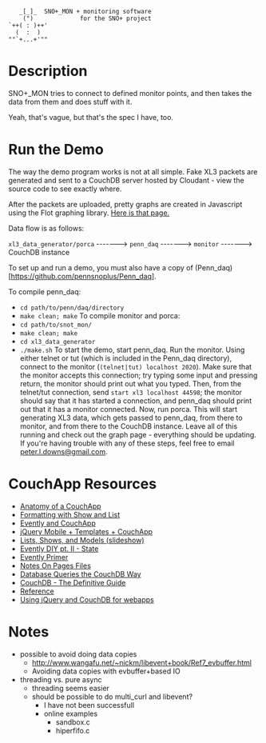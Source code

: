 ```
   _[_]_  SNO+_MON + monitoring software
    (")             for the SNO+ project
`++( : )++'
  (  :  )
""`+...+'"" 
```

# Description #
SNO+_MON tries to connect to defined monitor points, and
then takes the data from them and does stuff with it.

Yeah, that's vague, but that's the spec I have, too.

# Run the Demo #

The way the demo program works is not at all simple.
Fake XL3 packets are generated and sent to a CouchDB
server hosted by Cloudant - view the source code to
see exactly where.

After the packets are uploaded, pretty graphs are created
in Javascript using the Flot graphing library. [Here is that page.](http://snoplus.cloudant.com/pmt_test/_design/grapher/index.html)

Data flow is as follows:

```xl3_data_generator/porca``` -------> ```penn_daq``` -------> ```monitor``` -------> CouchDB instance

To set up and run a demo, you must also have a copy of (Penn_daq)[https://github.com/pennsnoplus/Penn_daq].

To compile penn_daq:
 - ```cd path/to/penn/daq/directory```
 - ```make clean; make```
To compile monitor and porca:
 - ```cd path/to/snot_mon/```
 - ```make clean; make```
 - ```cd xl3_data_generator```
 - ```./make.sh```
To start the demo, start penn_daq. Run the monitor. Using either telnet or tut (which is included in the Penn_daq directory), connect to the monitor (```(telnet|tut) localhost 2020```). Make sure that the monitor accepts this connection; try typing some input and pressing return, the monitor should print out what you typed. Then, from the telnet/tut connection, send ```start xl3 localhost 44598```; the monitor should say that it has started a connection, and penn_daq should print out that it has a monitor connected. Now, run porca. This will start generating XL3 data, which gets passed to penn_daq, from there to monitor, and from there to the CouchDB instance. Leave all of this running and check out the graph page - everything should be updating. If you're having trouble with any of these steps, feel free to email peter.l.downs@gmail.com. 

# CouchApp Resources #
+ [Anatomy of a CouchApp](http://mindeavor.com/blog/the-anatomy-of-a-couchapp)
+ [Formatting with Show and List](http://wiki.apache.org/couchdb/Formatting_with_Show_and_List)
+ [Evently and CouchApp](http://couchapp.couchone.com/docs/_design/docs/index.html#/topic/evently)
+ [jQuery Mobile + Templates + CouchApp](http://custardbelly.com/blog/2010/12/28/jquery-mobile-couchdb-part-3-templates-and-mustache-js/)
+ [Lists, Shows, and Models (slideshow)](http://xerexen.com/posts/lists-shows-and-models)
+ [Evently DIY pt. II - State](http://couchapp.org/page/evently-do-it-yourself-ii-state)
+ [Evently Primer](http://couchapp.org/page/evently-primer)
+ [Notes On Pages Files](http://couchapp.org/page/NotesOnPagesFiles)
+ [Database Queries the CouchDB Way](http://sitr.us/2009/06/30/database-queries-the-couchdb-way.html)
+ [CouchDB - The Definitive Guide](http://guide.couchdb.org/index.html)
+ [Reference](http://daleharvey.github.com/jquery.couch.js-docs/symbols/%24.couch.db.html)
+ [Using jQuery and CouchDB for webapps](http://blog.edparcell.com/using-jquery-and-couchdb-to-build-a-simple-we)

# Notes #
+ possible to avoid doing data copies
    + http://www.wangafu.net/~nickm/libevent+book/Ref7_evbuffer.html
    + Avoiding data copies with evbuffer+based IO
+ threading vs. pure async
	+ threading seems easier
	+ should be possible to do multi_curl and libevent?
		+ I have not been successfull
		+ online examples
			+ sandbox.c
			+ hiperfifo.c
